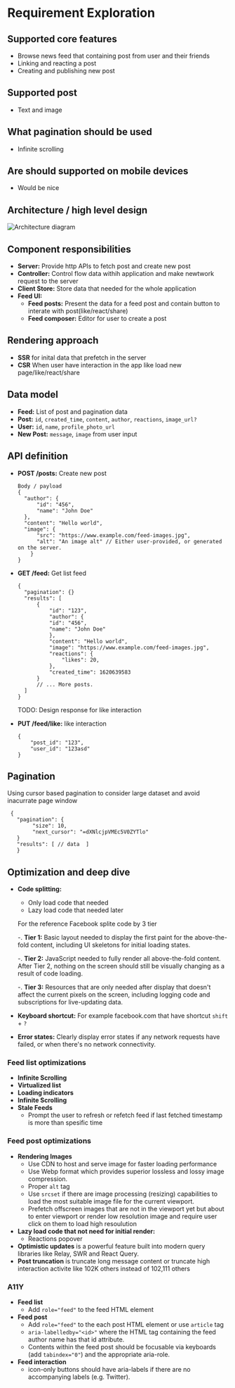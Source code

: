 # Requirement Exploration

## Supported core features

- Browse news feed that containing post from user and their friends
- Linking and reacting a post
- Creating and publishing new post

## Supported post

- Text and image

## What pagination should be used

- Infinite scrolling

## Are should supported on mobile devices

- Would be nice

## Architecture / high level design

![Architecture diagram](../../../public/assets/news-feed/architecture-diagram.png)

## Component responsibilities

- **Server:** Provide http APIs to fetch post and create new post
- **Controller:** Control flow data withih application and make newtwork request to the server
- **Client Store:** Store data that needed for the whole application
- **Feed UI:**
  - **Feed posts:** Present the data for a feed post and contain button to interate with post(like/react/share)
  - **Feed composer:** Editor for user to create a post

## Rendering approach

- **SSR** for inital data that prefetch in the server
- **CSR** When user have interaction in the app like load new page/like/react/share

## Data model

- **Feed:** List of post and pagination data
- **Post:** `id`, `created_time`, `content`, `author`, `reactions`, `image_url?`
- **User:** `id`, `name`, `profile_photo_url`
- **New Post:** `message`, `image` from user input

## API definition

- **POST /posts:** Create new post

  ```
  Body / payload
  {
    "author": {
        "id": "456",
        "name": "John Doe"
    },
    "content": "Hello world",
    "image": {
        "src": "https://www.example.com/feed-images.jpg",
        "alt": "An image alt" // Either user-provided, or generated on the server.
      }
  }
  ```

- **GET /feed:** Get list feed

  ```
  {
    "pagination": {}
    "results": [
        {
            "id": "123",
            "author": {
            "id": "456",
            "name": "John Doe"
            },
            "content": "Hello world",
            "image": "https://www.example.com/feed-images.jpg",
            "reactions": {
                "likes": 20,
            },
            "created_time": 1620639583
        }
        // ... More posts.
    ]
  }
  ```

  TODO: Design response for like interaction

- **PUT /feed/like:** like interaction

  ```
  {
      "post_id": "123",
      "user_id": "123asd"
  }
  ```

## Pagination

Using cursor based pagination to consider large dataset and avoid inacurrate page window

```
 {
   "pagination": {
        "size": 10,
        "next_cursor": "=dXNlcjpVMEc5V0ZYTlo"
   }
   "results": [ // data  ]
   }
```

## Optimization and deep dive

- **Code splitting:**

  - Only load code that needed
  - Lazy load code that needed later

  For the reference Facebook splite code by 3 tier

  -. **Tier 1:** Basic layout needed to display the first paint for the above-the-fold content, including UI skeletons for initial loading states.

  -. **Tier 2:** JavaScript needed to fully render all above-the-fold content. After Tier 2, nothing on the screen should still be visually changing as a result of code loading.

  -. **Tier 3:** Resources that are only needed after display that doesn't affect the current pixels on the screen, including logging code and subscriptions for live-updating data.

- **Keyboard shortcut:** For example facebook.com that have shortcut `shift` + `?`
- **Error states:** Clearly display error states if any network requests have failed, or when there's no network connectivity.

### Feed list optimizations

- **Infinite Scrolling**
- **Virtualized list**
- **Loading indicators**
- **Infinite Scrolling**
- **Stale Feeds**
  - Prompt the user to refresh or refetch feed if last fetched timestamp is more than spesific time

### Feed post optimizations

- **Rendering Images**
  - Use CDN to host and serve image for faster loading performance
  - Use Webp format which provides superior lossless and lossy image compression.
  - Proper `alt` tag
  - Use `srcset` if there are image processing (resizing) capabilities to load the most suitable image file for the current viewport.
  - Prefetch offscreen images that are not in the viewport yet but about to enter viewport or render low resolution image and require user click on them to load high resoulution
- **Lazy load code that not need for initial render:**
  - Reactions popover
- **Optimistic updates** is a powerful feature built into modern query libraries like Relay, SWR and React Query.
- **Post truncation** is truncate long message content or truncate high interaction activite like 102K others instead of 102,111 others

### A11Y

- **Feed list**
  - Add `role="feed"` to the feed HTML element
- **Feed post**
  - Add `role="feed"` to the each post HTML element or use `article` tag
  - `aria-labelledby="<id>"` where the HTML tag containing the feed author name has that id attribute.
  - Contents within the feed post should be focusable via keyboards (add `tabindex="0"`) and the appropriate aria-role.
- **Feed interaction**
  - icon-only buttons should have aria-labels if there are no accompanying labels (e.g. Twitter).
